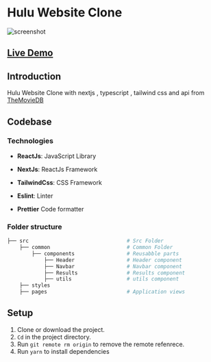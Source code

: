 # Hulu Website Clone

![screenshot ](https://user-images.githubusercontent.com/88515844/147764187-0ec35939-c8e5-48ee-9700-5aec522a037b.png)

## **[Live Demo](https://hulu-clone-with-typescript.vercel.app/)**

## Introduction

Hulu Website Clone with nextjs , typescript , tailwind css and api from
[TheMovieDB](https://themoviedb.org)

## Codebase

### Technologies

- **ReactJs**: JavaScript Library

- **NextJs**: ReactJs Framework

- **TailwindCss**: CSS Framework

- **Eslint**: Linter

- **Prettier** Code formatter

### Folder structure

```sh
├── src                                # Src Folder
    ├── common                         # Common Folder
        ├── components                 # Reusabble parts
            ├── Header                 # Header component
            ├── Navbar                 # Navbar component
            ├── Results                # Results component
            ├── utils                  # utils component
    ├── styles
    ├── pages                          # Application views
```

## Setup

1. Clone or download the project.
2. `Cd` in the project directory.
3. Run `git remote rm origin` to remove the remote refenrece.
4. Run `yarn` to install dependencies
